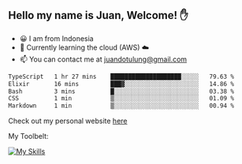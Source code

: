 ## Hello my name is Juan, Welcome! ✋

- 😀 I am from Indonesia
- 📖 Currently learning the cloud (AWS) ☁️
- 📫 You can contact me at juandotulung@gmail.com

<!--START_SECTION:waka-->

```txt
TypeScript   1 hr 27 mins    ████████████████████░░░░░   79.63 %
Elixir       16 mins         ███▓░░░░░░░░░░░░░░░░░░░░░   14.86 %
Bash         3 mins          █░░░░░░░░░░░░░░░░░░░░░░░░   03.38 %
CSS          1 min           ▒░░░░░░░░░░░░░░░░░░░░░░░░   01.09 %
Markdown     1 min           ▒░░░░░░░░░░░░░░░░░░░░░░░░   00.94 %
```

<!--END_SECTION:waka-->

Check out my personal website [here](https://juanchristian.com)

My Toolbelt:

[![My Skills](https://skillicons.dev/icons?i=go,js,ts,nodejs,express,react,nextjs,vue,tailwind,vite,html,css,python,php,aws,bash,linux,postgres,mysql,redis,kafka,docker,vercel,netlify,vscode,figma)](https://skillicons.dev)

